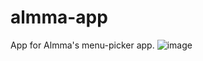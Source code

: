 # almma-app
App for Almma's menu-picker app.
![image](https://github.com/user-attachments/assets/c32b74b8-2990-43e4-b85d-4db9b2b00f6c)
